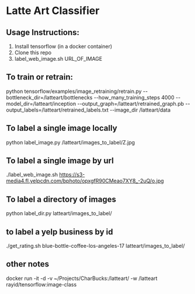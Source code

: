 # Latte Art Classifier

## Usage Instructions:

1. Install tensorflow (in a docker container)
2. Clone this repo
3. label_web_image.sh URL_OF_IMAGE


## To train or retrain:

python tensorflow/examples/image_retraining/retrain.py --bottleneck_dir=/latteart/bottlenecks --how_many_training_steps 4000 --model_dir=/latteart/inception --output_graph=/latteart/retrained_graph.pb --output_labels=/latteart/retrained_labels.txt --image_dir /latteart/data

## To label a single image locally

python label_image.py /latteart/images_to_label/Z.jpg

## To label a single image by url

./label_web_image.sh https://s3-media4.fl.yelpcdn.com/bphoto/opxgfR90CMeao7XY8_-2uQ/o.jpg

## To label a directory of images

python label_dir.py latteart/images_to_label/

## to label a yelp business by id

./get_rating.sh blue-bottle-coffee-los-angeles-17 latteart/images_to_label/

## other notes

docker run -it -d -v ~/Projects/CharBucks:/latteart/ -w /latteart rayid/tensorflow:image-class
